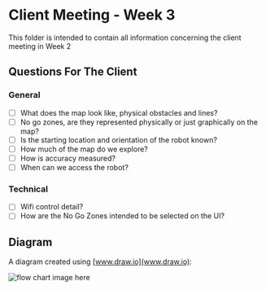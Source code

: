 # Client Meeting - Week 3
This folder is intended to contain all information concerning the client meeting in Week 2

## Questions For The Client

### General
- [ ] What does the map look like, physical obstacles and lines?
- [ ] No go zones, are they represented physically or just graphically on the map?
- [ ] Is the starting location and orientation of the robot known?
- [ ] How much of the map do we explore?
- [ ] How is accuracy measured?
- [ ] When can we access the robot?

### Technical
- [ ] Wifi control detail?
- [ ] How are the No Go Zones intended to be selected on the UI?

## Diagram
A diagram created using [www.draw.io](www.draw.io):

![flow chart image here](https://raw.github.cs.adelaide.edu.au/a1210255/2017-S2-SEP-PG29/master/Documentation/MeetingsClient/week3/system-flowchart.png?token=AAACJ-dJSwRHF3Go9HdyH-Ej4cZUsfdrks5ZkSI9wA%3D%3D)
